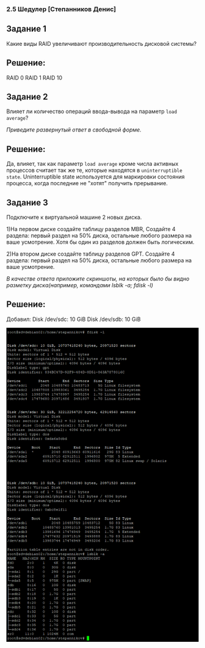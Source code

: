### 2.5 Шедулер [Степанников Денис]
## Задание 1
Какие виды RAID увеличивают производительность дисковой системы?

## Решение:
RAID 0
RAID 1
RAID 10	

## Задание 2
Влияет ли количество операций ввода-вывода на параметр `load average`?

*Приведите развернутый ответ в свободной форме.*


## Решение:
Да, влияет, так как параметр ```load average``` кроме числа активных процессов считает так же те, которые находятся в ```uninterruptible state```. 
Uninterruptible state используется для маркировки состояния процесса, когда последние не "хотят" получить прерывание. 

## Задание 3
Подключите к виртуальной машине 2 новых диска. 


1)На первом диске создайте таблицу разделов MBR, Создайте 4 раздела: первый раздел на 50% диска, остальные любого размера на ваше усмотрение. Хотя бы один из разделов должен быть логическим.

2)На втором диске создайте таблицу разделов GPT. Создайте 4 раздела: первый раздел на 50% диска, остальные любого размера на ваше усмотрение.

*В качестве ответа приложите скриншоты, на которых было бы видно разметку диска(например, командами lsblk -a; fdisk -l)*

## Решение:

Добавил:
Disk /dev/sdc: 10 GiB
Disk /dev/sdb: 10 GiB

![2.6. Task #3.1](screenshots/2.6-3.1.png)

